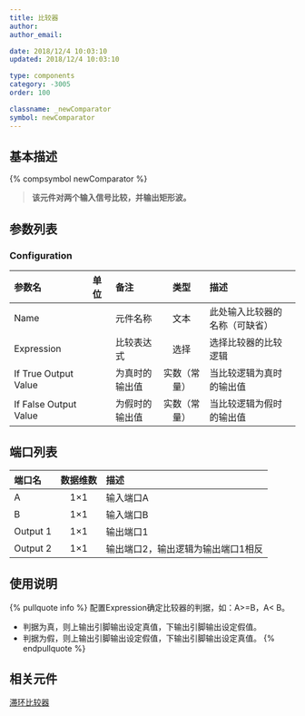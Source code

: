 ```yaml
---
title: 比较器
author: 
author_email:

date: 2018/12/4 10:03:10
updated: 2018/12/4 10:03:10

type: components
category: -3005
order: 100

classname: _newComparator
symbol: newComparator
---
```

## 基本描述
{% compsymbol newComparator %}

> **该元件对两个输入信号比较，并输出矩形波。**

## 参数列表
### Configuration
| 参数名 | 单位 | 备注 | 类型 | 描述 |
| :--- | :--- | :--- | :--: | :--- |
| Name |  | 元件名称 | 文本 | 此处输入比较器的名称（可缺省） |
| Expression |  | 比较表达式 | 选择 | 选择比较器的比较逻辑 |
| If True Output Value |  | 为真时的输出值 | 实数（常量） | 当比较逻辑为真时的输出值 |
| If False Output Value |  | 为假时的输出值 | 实数（常量） | 当比较逻辑为假时的输出值 |


## 端口列表

| 端口名 | 数据维数 | 描述 |
| :--- | :--:  | :--- |
| A | 1×1 |输入端口A |                   
| B | 1×1 |输入端口B |                   
| Output 1 | 1×1 |输出端口1 |                   
| Output 2 | 1×1 |输出端口2，输出逻辑为输出端口1相反 |                   

## 使用说明

{% pullquote info %}
配置Expression确定比较器的判据，如：A>=B，A< B。
+ 判据为真，则上输出引脚输出设定真值，下输出引脚输出设定假值。
+ 判据为假，则上输出引脚输出设定假值，下输出引脚输出设定真值。
{% endpullquote %}

## 相关元件

[滞环比较器](/components/comp_newHysteresis.html)

